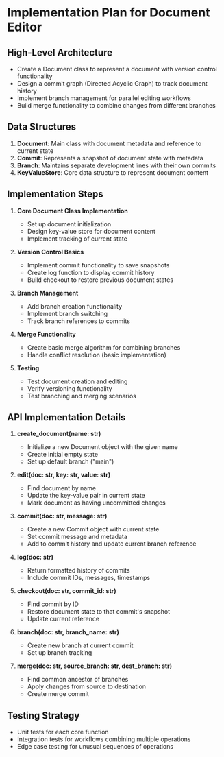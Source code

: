 # Implementation Plan for Document Editor

## High-Level Architecture
- Create a Document class to represent a document with version control functionality
- Design a commit graph (Directed Acyclic Graph) to track document history
- Implement branch management for parallel editing workflows
- Build merge functionality to combine changes from different branches

## Data Structures
1. **Document**: Main class with document metadata and reference to current state
2. **Commit**: Represents a snapshot of document state with metadata
3. **Branch**: Maintains separate development lines with their own commits
4. **KeyValueStore**: Core data structure to represent document content

## Implementation Steps

1. **Core Document Class Implementation**
   - Set up document initialization
   - Design key-value store for document content
   - Implement tracking of current state

2. **Version Control Basics**
   - Implement commit functionality to save snapshots
   - Create log function to display commit history
   - Build checkout to restore previous document states

3. **Branch Management**
   - Add branch creation functionality
   - Implement branch switching
   - Track branch references to commits

4. **Merge Functionality**
   - Create basic merge algorithm for combining branches
   - Handle conflict resolution (basic implementation)

5. **Testing**
   - Test document creation and editing
   - Verify versioning functionality
   - Test branching and merging scenarios

## API Implementation Details

1. **create_document(name: str)**
   - Initialize a new Document object with the given name
   - Create initial empty state
   - Set up default branch ("main")

2. **edit(doc: str, key: str, value: str)**
   - Find document by name
   - Update the key-value pair in current state
   - Mark document as having uncommitted changes

3. **commit(doc: str, message: str)**
   - Create a new Commit object with current state
   - Set commit message and metadata
   - Add to commit history and update current branch reference

4. **log(doc: str)**
   - Return formatted history of commits
   - Include commit IDs, messages, timestamps

5. **checkout(doc: str, commit_id: str)**
   - Find commit by ID
   - Restore document state to that commit's snapshot
   - Update current reference

6. **branch(doc: str, branch_name: str)**
   - Create new branch at current commit
   - Set up branch tracking

7. **merge(doc: str, source_branch: str, dest_branch: str)**
   - Find common ancestor of branches
   - Apply changes from source to destination
   - Create merge commit

## Testing Strategy
- Unit tests for each core function
- Integration tests for workflows combining multiple operations
- Edge case testing for unusual sequences of operations